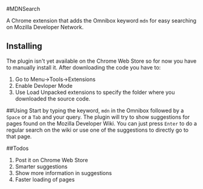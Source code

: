 #MDNSearch

A Chrome extension that adds the Omnibox keyword `mdn` for easy searching on Mozilla Developer Network.

## Installing
The plugin isn't yet available on the Chrome Web Store so for now you have to manually install it. 
After downloading the code you have to:

1. Go to Menu->Tools->Extensions
2. Enable Devloper Mode
3. Use Load Unpacked extensions to specify the folder where you downloaded the source code.

##Using
Start by typing the keyword, `mdn` in the Omnibox followed by a `Space` or a `Tab` and your query. The plugin will try to show suggestions for pages found on the Mozilla Developer Wiki. You can just press `Enter` to do a regular search on the wiki or use one of the suggestions to directly go to that page.

##Todos

1. Post it on Chrome Web Store 
2. Smarter suggestions
3. Show more information in suggestions
4. Faster loading of pages